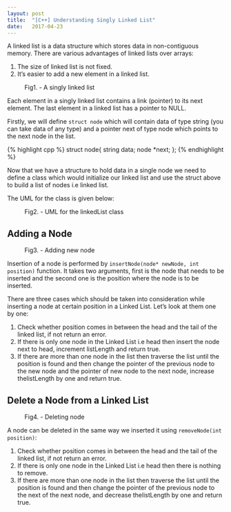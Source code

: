 ```yaml
---
layout: post
title:  "[C++] Understanding Singly Linked List"
date:   2017-04-23
---
```


<p class="intro"><span class="dropcap">A</span> linked list is a data structure which stores data in non-contiguous memory. There are various advantages of linked lists over arrays:</p>

1. The size of linked list is not fixed.
2. It’s easier to add a new element in a linked list.

<figure>
	<img src="{{ '/assets/img/sll.png' | prepend: site.baseurl }}" alt=""> 
	<figcaption>Fig1. - A singly linked list</figcaption>
</figure>

Each element in a singly linked list contains a link (pointer) to its next element. The last element in a linked list has a pointer to NULL.

Firstly, we will define `struct node` which will contain data of type string (you can take data of any type) and a pointer next of type node which points to the next node in the list.

{% highlight cpp %}
struct node{
    string data;
    node *next;
};
{% endhighlight %}

Now that we have a structure to hold data in a single node we need to define a class which would initialize our linked list and use the struct above to build a list of nodes i.e linked list.

The UML for the class is given below:

<figure>
	<img src="{{ '/assets/img/slluml.png' | prepend: site.baseurl }}" alt=""> 
	<figcaption>Fig2. - UML for the linkedList class</figcaption>
</figure>

## Adding a Node

<figure>
	<img src="{{ '/assets/img/sllnewnode.png' | prepend: site.baseurl }}" alt=""> 
	<figcaption>Fig3. - Adding new node</figcaption>
</figure>

Insertion of a node is performed by `insertNode(node* newNode, int position)` function. It takes two arguments, first is the node that needs to be inserted and the second one is the position where the node is to be inserted.

There are three cases which should be taken into consideration while inserting a node at certain position in a Linked List. Let’s look at them one by one:

1. Check whether position comes in between the head and the tail of the linked list, if not return an error.
2. If there is only one node in the Linked List i.e head then insert the node next to head, increment listLength and return true.
3. If there are more than one node in the list then traverse the list until the position is found and then change the pointer of the previous node to the new node and the pointer of new node to the next node, increase thelistLength by one and return true.

## Delete a Node from a Linked List

<figure>
	<img src="{{ '/assets/img/slldel.png' | prepend: site.baseurl }}" alt=""> 
	<figcaption>Fig4. - Deleting node</figcaption>
</figure>

A node can be deleted in the same way we inserted it using `removeNode(int position)`:

1. Check whether position comes in between the head and the tail of the linked list, if not return an error.
2. If there is only one node in the Linked List i.e head then there is nothing to remove.
3. If there are more than one node in the list then traverse the list until the position is found and then change the pointer of the previous node to the next of the next node, and decrease thelistLength by one and return true.